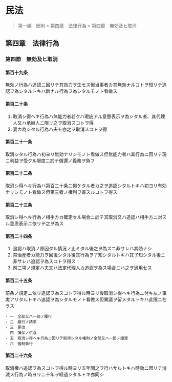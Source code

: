 # 民法

> 第一編　総則 > 第四章　法律行為 > 第四節　無効及ヒ取消

## 第四章　法律行為

### 第四節　無効及ヒ取消

#### 第百十九条

無効ノ行為ハ追認ニ因リテ其効力ヲ生セス但当事者カ其無効ナルコトヲ知リテ追認ヲ為シタルトキハ新ナル行為ヲ為シタルモノト看做ス

#### 第百二十条

1. 取消シ得ヘキ行為ハ無能力者若クハ瑕疵アル意思表示ヲ為シタル者、其代理人又ハ承継人ニ限リ之ヲ取消スコトヲ得
2. 妻カ為シタル行為ハ夫モ亦之ヲ取消スコトヲ得

#### 第百二十一条

取消シタル行為ハ初ヨリ無効ナリシモノト看做ス但無能力者ハ其行為ニ因リテ現ニ利益ヲ受クル限度ニ於テ償還ノ義務ヲ負フ

#### 第百二十二条

取消シ得ヘキ行為ハ第百二十条ニ掲ケタル者カ之ヲ追認シタルトキハ初ヨリ有効ナリシモノト看做ス但第三者ノ権利ヲ害スルコトヲ得ス

#### 第百二十三条

取消シ得ヘキ行為ノ相手方カ確定セル場合ニ於テ其取消又ハ追認ハ相手方ニ対スル意思表示ニ依リテ之ヲ為ス

#### 第百二十四条

1. 追認ハ取消ノ原因タル情況ノ止ミタル後之ヲ為スニ非サレハ其効ナシ
2. 禁治産者カ能力ヲ回復シタル後其行為ヲ了知シタルトキハ其了知シタル後ニ非サレハ追認ヲ為スコトヲ得ス
3. 前二項ノ規定ハ夫又ハ法定代理人カ追認ヲ為ス場合ニハ之ヲ適用セス

#### 第百二十五条

前条ノ規定ニ依リ追認ヲ為スコトヲ得ル時ヨリ後取消シ得ヘキ行為ニ付キ左ノ事実アリタルトキハ追認ヲ為シタルモノト看做ス但異議ヲ留メタルトキハ此限ニ在ラス

    - 一　全部又ハ一部ノ履行
    - 二　履行ノ請求
    - 三　更改
    - 四　損保ノ供与
    - 五　取消シ得ヘキ行為ニ因リテ取得シタル権利ノ全部又ハ一部ノ譲渡
    - 六　強制執行

#### 第百二十六条

取消権ハ追認ヲ為スコトヲ得ル時ヨリ五年間之ヲ行ハサルトキハ時効ニ因リテ消滅ス行為ノ時ヨリ二十年ヲ経過シタルトキ亦同シ
